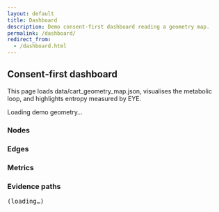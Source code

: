```yaml
---
layout: default
title: Dashboard
description: Demo consent-first dashboard reading a geometry map.
permalink: /dashboard/
redirect_from:
  - /dashboard.html
---
```


<section class="container">
  <h1 class="mt-0">Consent‑first dashboard</h1>
  <p class="mt-1">This page loads <span class="code-inline">data/cart_geometry_map.json</span>, visualises the metabolic loop, and highlights entropy measured by EYE.</p>
  <div class="card" data-accent="teal" id="dashboard-status">Loading demo geometry…</div>
</section>

<section class="container dashboard-grid mt-2">
  <section class="dashboard-list" id="nodes-list">
    <h3>Nodes</h3>
    <ul></ul>
  </section>
  <section class="dashboard-list" id="edges-list">
    <h3>Edges</h3>
    <ul></ul>
  </section>
</section>

<section class="container mt-2">
  <div class="card" data-accent="gold">
    <h3 class="mt-0">Metrics</h3>
    <div class="flex flex-column flex-auto" id="metrics"></div>
  </div>
</section>

<section class="container mt-2">
  <div class="card" data-accent="amber">
    <h3 class="mt-0">Evidence paths</h3>
    <pre id="evidence-paths">(loading…)</pre>
  </div>
</section>

<script src="{{ '/assets/js/main.js' | relative_url }}"></script>
